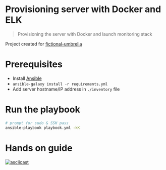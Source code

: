 # Provisioning server with Docker and ELK
> Provisioning the server with Docker and launch monitoring stack

Project created for [fictional-umbrella][1]

# Prerequisites
- Install [Ansible][2]
- `ansible-galaxy install -r requirements.yml`
- Add server hostname/IP address in `./inventory` file

# Run the playbook

```sh
# prompt for sudo & SSH pass
ansible-playbook playbook.yml -kK
```

# Hands on guide

[![asciicast](https://asciinema.org/a/1y58sz24xssfbgtchfvh4z9uc.png)](https://asciinema.org/a/1y58sz24xssfbgtchfvh4z9uc)

[1]: https://github.com/dminca/fictional-umbrella
[2]: http://docs.ansible.com/ansible/intro_installation.html
